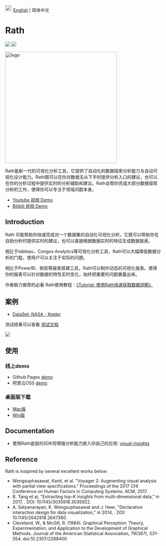 <img src="https://ch-resources.oss-cn-shanghai.aliyuncs.com/images/lang-icons/icon128px.png" width="22px" /> [English](./README.md) | 简体中文

# Rath

![](https://travis-ci.org/ObservedObserver/visual-insights.svg?branch=master)
![](https://img.shields.io/github/license/ObservedObserver/showme)


<img src="https://ch-rath.oss-ap-northeast-1.aliyuncs.com/assets/kanaries-light-bg.png" alt="logo" width="360px" style="" />

Rath是新一代的可视化分析工具，它提供了自动化的数据探索分析能力与自动可视化设计能力。Rath既可以在你对数据无从下手时提供分析入口的建议，也可以在你的分析过程中提供实时的分析辅助和建议。Rath会帮你完成大部分数据探索分析的工作，使得你可以专注于领域问题本身。

+ [Youtube 视频 Demo](https://www.youtube.com/watch?v=o3_PH1Cbql4)
+ [Bilibili 视频 Demo](https://www.bilibili.com/video/av82089992/)

## Introduction

Rath 可能帮助你快速完成对一个数据集的自动化可视化分析。它既可以帮助你在自助分析时提供实时的建议，也可以直接根据数据实时的特征生成数据报表。

相比于tableau、Congos Analytics等可视化分析工具，Rath可以大幅降低数据分析的门槛，使用户可以关注于实际的问题。

相比于PowerBI、帆软等报表搭建工具，Rath可以制作动态的可视化报表。使得你的报表可以针对数据的特性实时变化，始终把重要的问题暴露出来。


作者极力推荐的必看 Rath使用教程：[《Tutorial: 使用Rath快速获取数据洞察》](https://www.yuque.com/docs/share/3f32e044-3530-4ebe-9b01-287bfbdb7ce0?#)


## 案例

+ [DataSet: NASA - Kepler](https://www.kaggle.com/nasa/kepler-exoplanet-search-results)

测试结果可以查看 [测试文档](https://www.yuque.com/chenhao-sv93h/umv780/mbs440)

![](https://chspace.oss-cn-hongkong.aliyuncs.com/visual-insights/rath-demo.jpg)


## 使用

### 线上demo
+ Github Pages [demo](https://kanaries.github.io/Rath/)
+ 阿里云OSS [demo](https://ch-rath.oss-ap-northeast-1.aliyuncs.com/)

### 桌面版下载
- [Mac版](https://ch-resources.oss-cn-shanghai.aliyuncs.com/downloads/rath/Kanaries%20Rath-0.1.0.dmg)
- [Win版](https://ch-resources.oss-cn-shanghai.aliyuncs.com/downloads/rath/Kanaries%20Rath-0.1.0-win.zip)



## Documentation

+ 使用Rath底层的SDK将增强分析能力嵌入你自己的应用: [visual-insights](./packages/visual-insights/README.md)

## Reference

Rath is insipired by several excellent works below:

+ Wongsuphasawat, Kanit, et al. "Voyager 2: Augmenting visual analysis with partial view specifications." Proceedings of the 2017 CHI Conference on Human Factors in Computing Systems. ACM, 2017.
+ B. Tang et al, "Extracting top-K insights from multi-dimensional data," in 2017, . DOI: 10.1145/3035918.3035922.
+ A. Satyanarayan, K. Wongsuphasawat and J. Heer, "Declarative interaction design for data visualization," in 2014, . DOI: 10.1145/2642918.2647360.
+ Cleveland, W., & McGill, R. (1984). Graphical Perception: Theory, Experimentation, and Application to the Development of Graphical Methods. Journal of the American Statistical Association, 79(387), 531-554. doi:10.2307/2288400
